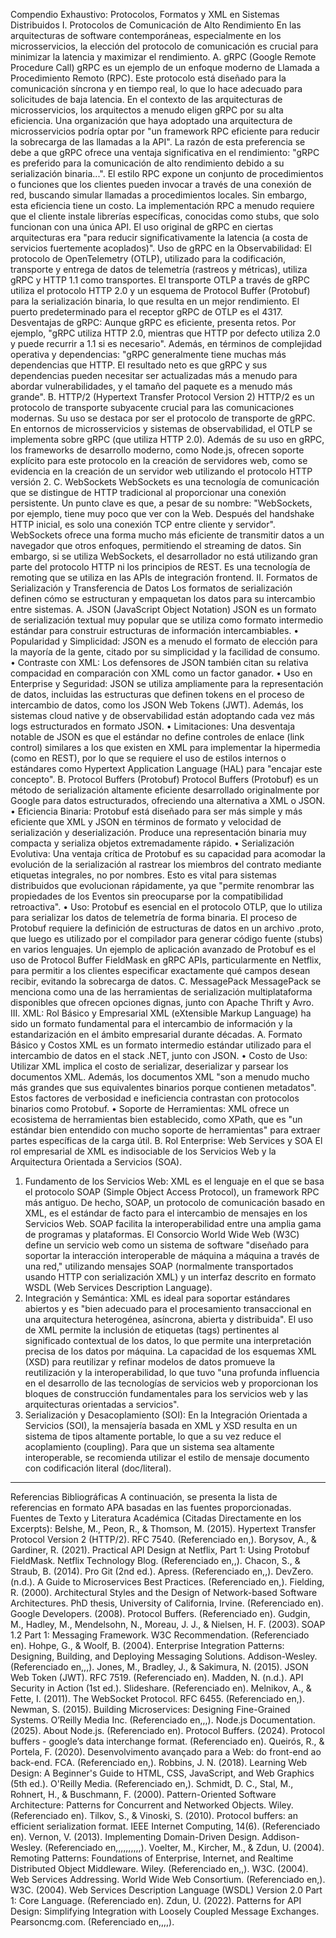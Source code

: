 Compendio Exhaustivo: Protocolos, Formatos y XML en Sistemas Distribuidos
I. Protocolos de Comunicación de Alto Rendimiento
En las arquitecturas de software contemporáneas, especialmente en los microsservicios, la elección del protocolo de comunicación es crucial para minimizar la latencia y maximizar el rendimiento.
A. gRPC (Google Remote Procedure Call)
gRPC es un ejemplo de un enfoque moderno de Llamada a Procedimiento Remoto (RPC). Este protocolo está diseñado para la comunicación síncrona y en tiempo real, lo que lo hace adecuado para solicitudes de baja latencia.
En el contexto de las arquitecturas de microsservicios, los arquitectos a menudo eligen gRPC por su alta eficiencia. Una organización que haya adoptado una arquitectura de microsservicios podría optar por "un framework RPC eficiente para reducir la sobrecarga de las llamadas a la API". La razón de esta preferencia se debe a que gRPC ofrece una ventaja significativa en el rendimiento:
"gRPC es preferido para la comunicación de alto rendimiento debido a su serialización binaria...".
El estilo RPC expone un conjunto de procedimientos o funciones que los clientes pueden invocar a través de una conexión de red, buscando simular llamadas a procedimientos locales. Sin embargo, esta eficiencia tiene un costo. La implementación RPC a menudo requiere que el cliente instale librerías específicas, conocidas como stubs, que solo funcionan con una única API. El uso original de gRPC en ciertas arquitecturas era "para reducir significativamente la latencia (a costa de servicios fuertemente acoplados)".
Uso de gRPC en la Observabilidad: El protocolo de OpenTelemetry (OTLP), utilizado para la codificación, transporte y entrega de datos de telemetría (rastreos y métricas), utiliza gRPC y HTTP 1.1 como transportes. El transporte OTLP a través de gRPC utiliza el protocolo HTTP 2.0 y un esquema de Protocol Buffer (Protobuf) para la serialización binaria, lo que resulta en un mejor rendimiento. El puerto predeterminado para el receptor gRPC de OTLP es el 4317.
Desventajas de gRPC: Aunque gRPC es eficiente, presenta retos. Por ejemplo, "gRPC utiliza HTTP 2.0, mientras que HTTP por defecto utiliza 2.0 y puede recurrir a 1.1 si es necesario". Además, en términos de complejidad operativa y dependencias:
"gRPC generalmente tiene muchas más dependencias que HTTP. El resultado neto es que gRPC y sus dependencias pueden necesitar ser actualizadas más a menudo para abordar vulnerabilidades, y el tamaño del paquete es a menudo más grande".
B. HTTP/2 (Hypertext Transfer Protocol Version 2)
HTTP/2 es un protocolo de transporte subyacente crucial para las comunicaciones modernas. Su uso se destaca por ser el protocolo de transporte de gRPC. En entornos de microsservicios y sistemas de observabilidad, el OTLP se implementa sobre gRPC (que utiliza HTTP 2.0).
Además de su uso en gRPC, los frameworks de desarrollo moderno, como Node.js, ofrecen soporte explícito para este protocolo en la creación de servidores web, como se evidencia en la creación de un servidor web utilizando el protocolo HTTP versión 2.
C. WebSockets
WebSockets es una tecnología de comunicación que se distingue de HTTP tradicional al proporcionar una conexión persistente. Un punto clave es que, a pesar de su nombre:
"WebSockets, por ejemplo, tiene muy poco que ver con la Web. Después del handshake HTTP inicial, es solo una conexión TCP entre cliente y servidor".
WebSockets ofrece una forma mucho más eficiente de transmitir datos a un navegador que otros enfoques, permitiendo el streaming de datos. Sin embargo, si se utiliza WebSockets, el desarrollador no está utilizando gran parte del protocolo HTTP ni los principios de REST. Es una tecnología de remoting que se utiliza en las APIs de integración frontend.
II. Formatos de Serialización y Transferencia de Datos
Los formatos de serialización definen cómo se estructuran y empaquetan los datos para su intercambio entre sistemas.
A. JSON (JavaScript Object Notation)
JSON es un formato de serialización textual muy popular que se utiliza como formato intermedio estándar para construir estructuras de información intercambiables.
• Popularidad y Simplicidad: JSON es a menudo el formato de elección para la mayoría de la gente, citado por su simplicidad y la facilidad de consumo.
• Contraste con XML: Los defensores de JSON también citan su relativa compacidad en comparación con XML como un factor ganador.
• Uso en Enterprise y Seguridad: JSON se utiliza ampliamente para la representación de datos, incluidas las estructuras que definen tokens en el proceso de intercambio de datos, como los JSON Web Tokens (JWT). Además, los sistemas cloud native y de observabilidad están adoptando cada vez más logs estructurados en formato JSON.
• Limitaciones: Una desventaja notable de JSON es que el estándar no define controles de enlace (link control) similares a los que existen en XML para implementar la hipermedia (como en REST), por lo que se requiere el uso de estilos internos o estándares como Hypertext Application Language (HAL) para "encajar este concepto".
B. Protocol Buffers (Protobuf)
Protocol Buffers (Protobuf) es un método de serialización altamente eficiente desarrollado originalmente por Google para datos estructurados, ofreciendo una alternativa a XML o JSON.
• Eficiencia Binaria: Protobuf está diseñado para ser más simple y más eficiente que XML y JSON en términos de formato y velocidad de serialización y deserialización. Produce una representación binaria muy compacta y serializa objetos extremadamente rápido.
• Serialización Evolutiva: Una ventaja crítica de Protobuf es su capacidad para acomodar la evolución de la serialización al rastrear los miembros del contrato mediante etiquetas integrales, no por nombres. Esto es vital para sistemas distribuidos que evolucionan rápidamente, ya que "permite renombrar las propiedades de los Eventos sin preocuparse por la compatibilidad retroactiva".
• Uso: Protobuf es esencial en el protocolo OTLP, que lo utiliza para serializar los datos de telemetría de forma binaria. El proceso de Protobuf requiere la definición de estructuras de datos en un archivo .proto, que luego es utilizado por el compilador para generar código fuente (stubs) en varios lenguajes.
Un ejemplo de aplicación avanzado de Protobuf es el uso de Protocol Buffer FieldMask en gRPC APIs, particularmente en Netflix, para permitir a los clientes especificar exactamente qué campos desean recibir, evitando la sobrecarga de datos.
C. MessagePack
MessagePack se menciona como una de las herramientas de serialización multiplataforma disponibles que ofrecen opciones dignas, junto con Apache Thrift y Avro.
III. XML: Rol Básico y Empresarial
XML (eXtensible Markup Language) ha sido un formato fundamental para el intercambio de información y la estandarización en el ámbito empresarial durante décadas.
A. Formato Básico y Costos
XML es un formato intermedio estándar utilizado para el intercambio de datos en el stack .NET, junto con JSON.
• Costo de Uso: Utilizar XML implica el costo de serializar, deserializar y parsear los documentos XML. Además, los documentos XML "son a menudo mucho más grandes que sus equivalentes binarios porque contienen metadatos". Estos factores de verbosidad e ineficiencia contrastan con protocolos binarios como Protobuf.
• Soporte de Herramientas: XML ofrece un ecosistema de herramientas bien establecido, como XPath, que es "un estándar bien entendido con mucho soporte de herramientas" para extraer partes específicas de la carga útil.
B. Rol Enterprise: Web Services y SOA
El rol empresarial de XML es indisociable de los Servicios Web y la Arquitectura Orientada a Servicios (SOA).
1. Fundamento de los Servicios Web: XML es el lenguaje en el que se basa el protocolo SOAP (Simple Object Access Protocol), un framework RPC más antiguo. De hecho, SOAP, un protocolo de comunicación basado en XML, es el estándar de facto para el intercambio de mensajes en los Servicios Web. SOAP facilita la interoperabilidad entre una amplia gama de programas y plataformas. El Consorcio World Wide Web (W3C) define un servicio web como un sistema de software "diseñado para soportar la interacción interoperable de máquina a máquina a través de una red," utilizando mensajes SOAP (normalmente transportados usando HTTP con serialización XML) y un interfaz descrito en formato WSDL (Web Services Description Language).
2. Integración y Semántica: XML es ideal para soportar estándares abiertos y es "bien adecuado para el procesamiento transaccional en una arquitectura heterogénea, asíncrona, abierta y distribuida". El uso de XML permite la inclusión de etiquetas (tags) pertinentes al significado contextual de los datos, lo que permite una interpretación precisa de los datos por máquina. La capacidad de los esquemas XML (XSD) para reutilizar y refinar modelos de datos promueve la reutilización y la interoperabilidad, lo que tuvo "una profunda influencia en el desarrollo de las tecnologías de servicios web y proporcionan los bloques de construcción fundamentales para los servicios web y las arquitecturas orientadas a servicios".
3. Serialización y Desacoplamiento (SOI): En la Integración Orientada a Servicios (SOI), la mensajería basada en XML y XSD resulta en un sistema de tipos altamente portable, lo que a su vez reduce el acoplamiento (coupling). Para que un sistema sea altamente interoperable, se recomienda utilizar el estilo de mensaje documento con codificación literal (doc/literal).

--------------------------------------------------------------------------------
Referencias Bibliográficas
A continuación, se presenta la lista de referencias en formato APA basadas en las fuentes proporcionadas.
Fuentes de Texto y Literatura Académica (Citadas Directamente en los Excerpts):
Belshe, M., Peon, R., & Thomson, M. (2015). Hypertext Transfer Protocol Version 2 (HTTP/2). RFC 7540. (Referenciado en,).
Borysov, A., & Gardiner, R. (2021). Practical API Design at Netflix, Part 1: Using Protobuf FieldMask. Netflix Technology Blog. (Referenciado en,,).
Chacon, S., & Straub, B. (2014). Pro Git (2nd ed.). Apress. (Referenciado en,,).
DevZero. (n.d.). A Guide to Microservices Best Practices. (Referenciado en,).
Fielding, R. (2000). Architectural Styles and the Design of Network-based Software Architectures. PhD thesis, University of California, Irvine. (Referenciado en).
Google Developers. (2008). Protocol Buffers. (Referenciado en).
Gudgin, M., Hadley, M., Mendelsohn, N., Moreau, J. J., & Nielsen, H. F. (2003). SOAP 1.2 Part 1: Messaging Framework. W3C Recommendation. (Referenciado en).
Hohpe, G., & Woolf, B. (2004). Enterprise Integration Patterns: Designing, Building, and Deploying Messaging Solutions. Addison-Wesley. (Referenciado en,,,).
Jones, M., Bradley, J., & Sakimura, N. (2015). JSON Web Token (JWT). RFC 7519. (Referenciado en).
Madden, N. (n.d.). API Security in Action (1st ed.). Slideshare. (Referenciado en).
Melnikov, A., & Fette, I. (2011). The WebSocket Protocol. RFC 6455. (Referenciado en,).
Newman, S. (2015). Building Microservices: Designing Fine-Grained Systems. O’Reilly Media Inc. (Referenciado en,,,).
Node.js Documentation. (2025). About Node.js. (Referenciado en).
Protocol Buffers. (2024). Protocol buffers - google’s data interchange format. (Referenciado en).
Queirós, R., & Portela, F. (2020). Desenvolvimento avançado para a Web: do front-end ao back-end. FCA. (Referenciado en,).
Robbins, J. N. (2018). Learning Web Design: A Beginner's Guide to HTML, CSS, JavaScript, and Web Graphics (5th ed.). O'Reilly Media. (Referenciado en,).
Schmidt, D. C., Stal, M., Rohnert, H., & Buschmann, F. (2000). Pattern-Oriented Software Architecture: Patterns for Concurrent and Networked Objects. Wiley. (Referenciado en).
Tilkov, S., & Vinoski, S. (2010). Protocol buffers: an efficient serialization format. IEEE Internet Computing, 14(6). (Referenciado en).
Vernon, V. (2013). Implementing Domain-Driven Design. Addison-Wesley. (Referenciado en,,,,,,,,,,).
Voelter, M., Kircher, M., & Zdun, U. (2004). Remoting Patterns: Foundations of Enterprise, Internet, and Realtime Distributed Object Middleware. Wiley. (Referenciado en,,).
W3C. (2004). Web Services Addressing. World Wide Web Consortium. (Referenciado en,).
W3C. (2004). Web Services Description Language (WSDL) Version 2.0 Part 1: Core Language. (Referenciado en).
Zdun, U. (2022). Patterns for API Design: Simplifying Integration with Loosely Coupled Message Exchanges. Pearsoncmg.com. (Referenciado en,,,,).
